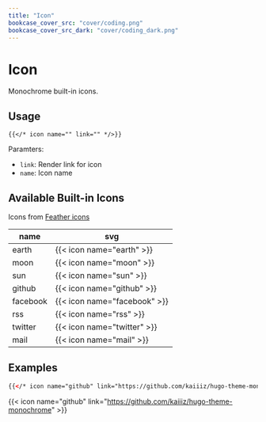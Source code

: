 ```yaml
---
title: "Icon"
bookcase_cover_src: "cover/coding.png"
bookcase_cover_src_dark: "cover/coding_dark.png"
---
```


# Icon

Monochrome built-in icons.

## Usage

```
{{</* icon name="" link="" */>}}
```

Paramters:

- `link`: Render link for icon
- `name`: Icon name

## Available Built-in Icons

Icons from [Feather icons](https://feathericons.com/)

| name     | svg                                  |
| -------- | ------------------------------------ |
| earth    | {{< icon name="earth" >}}    |
| moon     | {{< icon name="moon" >}}     |
| sun      | {{< icon name="sun" >}}      |
| github   | {{< icon name="github" >}}   |
| facebook | {{< icon name="facebook" >}} |
| rss      | {{< icon name="rss" >}}      |
| twitter  | {{< icon name="twitter" >}}  |
| mail     | {{< icon name="mail" >}}     |

## Examples

```html
{{</* icon name="github" link="https://github.com/kaiiiz/hugo-theme-monochrome" */>}}
```

{{< icon name="github" link="https://github.com/kaiiiz/hugo-theme-monochrome" >}}
